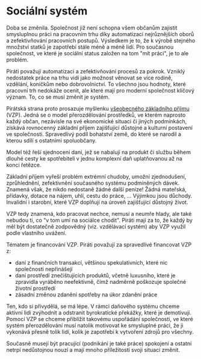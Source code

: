 Sociální systém
===============

Doba se změnila. Společnost již není schopna všem občanům zajistit smysluplnou práci na pracovním trhu díky automatizaci nejrůznějších oborů a zefektivňování pracovních postupů. Výsledkem je to, že k výrobě stejného množství statků je zapotřebí stále méně a méně lidí. Pro současnou společnost, ve které je sociální status založen na tom "mít práci", je to ale problém. 

Piráti považují automatizaci a zefektivňování procesů za pokrok. Vzniklý nedostatek práce na trhu vidí jako možnost věnovat se více rodině, vzdělání, koníčkům nebo dobrovolnictví. To všechno jsou hodnoty, které pracovní trh nedokáže ocenit, ale které mají pro moderní společnost klíčový význam. To, co se musí změnit je systém. 

Pirátská strana proto prosazuje myšlenku [všeobecného základního příjmu](http://www.vseobecnyzakladniprijem.cz/) (VZP). Jedná se o model přerozdělování prostředků, ve kterém naprosto každý občan, nezávisle na své ekonomické situaci či jiných podmínkách, získává rovnocenný základní příjem zajišťující důstojné a kulturní postavení ve společnosti. Spravedlivý podíl bohatství země, do které se narodil a kterou sdílí s ostatními spoluobčany.

Model též řeší sjednocení daní, jež se nabalují na produkt či službu během dlouhé cesty ke spotřebiteli v jednu komplexní daň uplatňovanou až na konci řetězce.

Základní příjem vyřeší problém extrémní chudoby, umožní zjednodušení, zprůhlednění, zefektivnění současného systému podmíněných dávek. Znamená však, že nikdo nedostaně žádné další peníze! Žádná mateřská, přídavky, dotace na nájem, uhlí, cestu do práce, ... Výjimkou jsou důchody. Invalidní i starobní, které VZP doplňují na úroveň zajišťující důstojný život. 

VZP tedy znamená, kdo pracovat nechce, nemusí a neumře hlady, ale také nebudou ti, co "v tom umí na sociálce chodit".
Piráti mají za to, že každý by měl být dostatečně zodpovědný (viz. vzdělávací systém) aby VZP využil podle vlastního uvážení.

Tématem je financování VZP. Piráti považují za spravedlivé financovat VZP z:
- daní z finančních transakcí, většinou spekulativních, které nic společnosti nepřinášejí
- daní prostředí znečištujících produktů, včetně luxusního, které je zpravidla vyráběno neefektivně, čímž nadměrně poškozuje společné životní prostředí
- zásadní změnou zdanění spotřeby na úkor zdanění práce

Ten, kdo si přivydělá, se má lépe. V rámci daňového systému chceme aktivní lidi zvýhodnit a odstranit byrokratické překážky, které je demotivují. Pomocí VZP se chceme přiblížit takovému uspořádání společnosti, ve které systém přerozdělování musí natolik motivovat ke smysluplné práci, že ji vykonává přesně tolik lidí, kolik je zapotřebí k vytvoření zdrojů pro všechny.

Současně musejí být pracující (podnikání je také práce) spokojení a ostatní netrpí nedůstojnou nouzí a mají mnoho příležitostí svoji situaci změnit.
